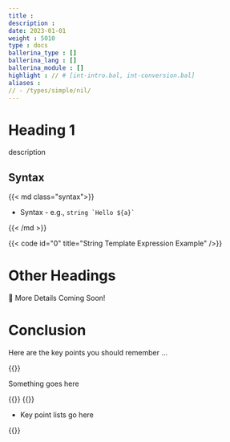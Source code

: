 ```yaml
---
title : 
description : 
date: 2023-01-01
weight : 5010
type : docs
ballerina_type : []
ballerina_lang : []
ballerina_module : []
highlight : // # [int-intro.bal, int-conversion.bal]
aliases :
// - /types/simple/nil/
---
```


# Heading 1

description

<!--more-->

## Syntax

{{< md class="syntax">}}

* Syntax - e.g., `` string `Hello ${a}` ``

{{< /md >}}

{{< code id="0" title="String Template Expression Example" />}}

# Other Headings

🚧 More Details Coming Soon!

# Conclusion

Here are the key points you should remember ...

{{<md class="keypoint">}}

Something goes here

{{</md>}}
{{<md class="tldr">}}

* Key point lists go here

{{</md>}}